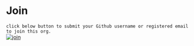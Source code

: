# Join
`click below button to submit your Github username or registered email to join this org.`<br/>
[![join](https://img.shields.io/badge/-join-brightgreen.svg?style=for-the-badge&logo=appveyor)](https://github.com/uitsummerofcode/Join/issues/new?assignees=&labels=join&template=join.md&title=Join+Request)
